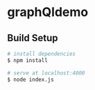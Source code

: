 # graphQldemo

## Build Setup

```bash
# install dependencies
$ npm install

# serve at localhost:4000
$ node index.js
